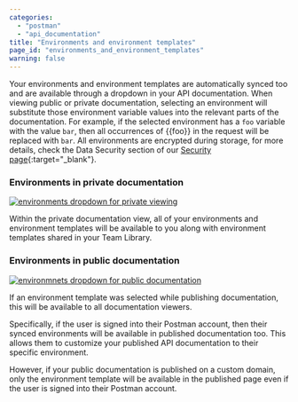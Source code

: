```yaml
---
categories:
  - "postman"
  - "api_documentation"
title: "Environments and environment templates"
page_id: "environments_and_environment_templates"
warning: false
---
```


Your environments and environment templates are automatically synced too and are available through a dropdown in your API documentation. When viewing public or private documentation, selecting an environment will substitute those environment variable values into the relevant parts of the documentation. For example, if the selected environment has a `foo` variable with the value `bar`, then all occurrences of {{foo}} in the request will be replaced with `bar`. All environments are encrypted during storage, for more details, check the Data Security section of our [Security page](https://www.getpostman.com/security){:target="_blank"}.

### Environments in private documentation

[![environments dropdown for private viewing](https://s3.amazonaws.com/postman-static-getpostman-com/postman-docs/59051870.png)](https://s3.amazonaws.com/postman-static-getpostman-com/postman-docs/59051870.png)

Within the private documentation view, all of your environments and environment templates will be available to you along with environment templates shared in your Team Library.

### Environments in public documentation

[![environmnets dropdown for public documentation](https://s3.amazonaws.com/postman-static-getpostman-com/postman-docs/59052121.png)](https://s3.amazonaws.com/postman-static-getpostman-com/postman-docs/59052121.png)

If an environment template was selected while publishing documentation, this will be available to all documentation viewers.

Specifically, if the user is signed into their Postman account, then their synced environments will be available in published documentation too. This allows them to customize your published API documentation to their specific environment.

However, if your public documentation is published on a custom domain, only the environment template will be available in the published page even if the user is signed into their Postman account.
